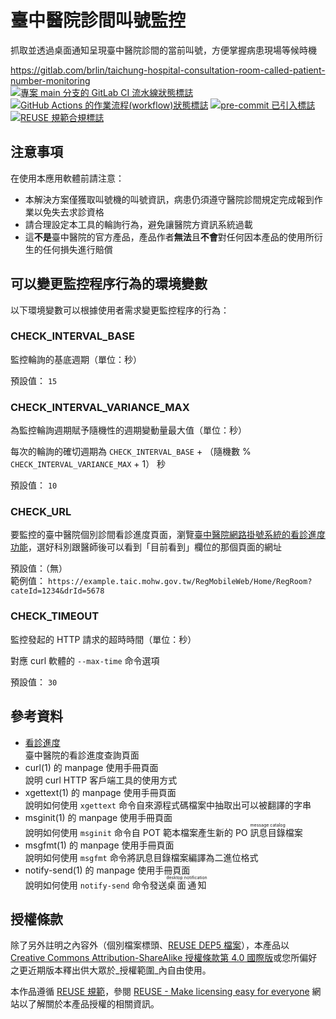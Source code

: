 # 臺中醫院診間叫號監控

抓取並透過桌面通知呈現臺中醫院診間的當前叫號，方便掌握病患現場等候時機

<https://gitlab.com/brlin/taichung-hospital-consultation-room-called-patient-number-monitoring>  
[![專案 `main` 分支的 GitLab CI 流水線狀態標誌](https://gitlab.com/brlin/taichung-hospital-consultation-room-called-patient-number-monitoring/badges/main/pipeline.svg?ignore_skipped=true "點擊本標誌以查看 GitLab CI 流水線的詳細狀態")](https://gitlab.com/brlin/taichung-hospital-consultation-room-called-patient-number-monitoring/-/pipelines) [![GitHub Actions 的作業流程(workflow)狀態標誌](https://github.com/brlin-tw/taichung-hospital-consultation-room-called-patient-number-monitoring/actions/workflows/check-potential-problems.yml/badge.svg "GitHub Actions 的作業流程(workflow)狀態")](https://github.com/brlin-tw/taichung-hospital-consultation-room-called-patient-number-monitoring/actions/workflows/check-potential-problems.yml) [![pre-commit 已引入標誌](https://img.shields.io/badge/pre--commit-enabled-brightgreen?logo=pre-commit&logoColor=white "本專案使用 pre-commit 工具來檢查潛在問題")](https://pre-commit.com/) [![REUSE 規範合規標誌](https://api.reuse.software/badge/gitlab.com/brlin/taichung-hospital-consultation-room-called-patient-number-monitoring "本專案遵循 REUSE 規範以減少軟體授權成本")](https://api.reuse.software/info/gitlab.com/brlin/taichung-hospital-consultation-room-called-patient-number-monitoring)

## 注意事項

在使用本應用軟體前請注意：

* 本解決方案僅獲取叫號機的叫號資訊，病患仍須遵守醫院診間規定完成報到作業以免失去求診資格
* 請合理設定本工具的輪詢行為，避免讓醫院方資訊系統過載
* 這**不是**臺中醫院的官方產品，產品作者**無法**且**不會**對任何因本產品的使用所衍生的任何損失進行賠償

## 可以變更監控程序行為的環境變數

以下環境變數可以根據使用者需求變更監控程序的行為：

### CHECK_INTERVAL_BASE

監控輪詢的基底週期（單位：秒）

預設值： `15`

### CHECK_INTERVAL_VARIANCE_MAX

為監控輪詢週期賦予隨機性的週期變動量最大值（單位：秒）

每次的輪詢的確切週期為 `CHECK_INTERVAL_BASE` + （隨機數 % `CHECK_INTERVAL_VARIANCE_MAX` + 1） 秒

預設值： `10`

### CHECK_URL

要監控的臺中醫院個別診間看診進度頁面，瀏覽[臺中醫院網路掛號系統的看診進度功能](https://www03.taic.mohw.gov.tw/RegMobileWeb/Home/RegRoomList?Flag=Y)，選好科別跟醫師後可以看到「目前看到」欄位的那個頁面的網址

預設值：（無）  
範例值： `https://example.taic.mohw.gov.tw/RegMobileWeb/Home/RegRoom?cateId=1234&drId=5678`

### CHECK_TIMEOUT

監控發起的 HTTP 請求的超時時間（單位：秒）

對應 curl 軟體的 `--max-time` 命令選項

預設值： `30`

## 參考資料

* [看診進度](https://www03.taic.mohw.gov.tw/RegMobileWeb/Home/RegRoomList?Flag=Y)  
  臺中醫院的看診進度查詢頁面
* curl(1) 的 manpage 使用手冊頁面  
  說明 curl HTTP 客戶端工具的使用方式
* xgettext(1) 的 manpage 使用手冊頁面  
  說明如何使用 `xgettext` 命令自來源程式碼檔案中抽取出可以被翻譯的字串
* msginit(1) 的 manpage 使用手冊頁面  
  說明如何使用 `msginit` 命令自 POT 範本檔案產生新的 PO <ruby>訊息目錄<rp>(</rp><rt>message catalog</rt><rp>)</rp></ruby>檔案
* msgfmt(1) 的 manpage 使用手冊頁面  
  說明如何使用 `msgfmt` 命令將訊息目錄檔案編譯為二進位格式
* notify-send(1) 的 manpage 使用手冊頁面  
  說明如何使用 `notify-send` 命令發送<ruby>桌面通知<rp>(</rp><rt>desktop notification</rt><rp>)</rp></ruby>

## 授權條款

除了另外註明之內容外（個別檔案標頭、[REUSE DEP5 檔案](.reuse/dep5)），本產品以 [Creative Commons Attribution-ShareAlike 授權條款第 4.0 國際版](https://creativecommons.org/licenses/by-sa/4.0/)或您所偏好之更近期版本釋出供大眾於_授權範圍_內自由使用。

本作品遵循 [REUSE 規範](https://reuse.software/spec/)，參閱 [REUSE - Make licensing easy for everyone](https://reuse.software/) 網站以了解關於本產品授權的相關資訊。

